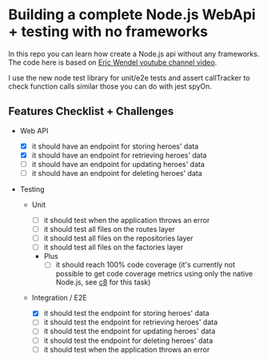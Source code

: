 # Building a complete Node.js WebApi + testing with no frameworks

In this repo you can learn how create a Node.js api without any frameworks. The code here is based on [Eric Wendel youtube channel video](https://youtu.be/xR4D2bp8_S0).

I use the new node test library for unit/e2e tests and assert callTracker to check function calls similar those you can do with jest spyOn.

## Features Checklist + Challenges

- Web API

  - [x] it should have an endpoint for storing heroes' data
  - [x] it should have an endpoint for retrieving heroes' data
  - [ ] it should have an endpoint for updating heroes' data
  - [ ] it should have an endpoint for deleting heroes' data

- Testing

  - Unit

    - [ ] it should test when the application throws an error
    - [ ] it should test all files on the routes layer
    - [ ] it should test all files on the repositories layer
    - [ ] it should test all files on the factories layer
    - Plus
      - [ ] it should reach 100% code coverage (it's currently not possible to get code coverage metrics using only the native Node.js, see [c8](https://www.npmjs.com/package/c8) for this task)

  - Integration / E2E
    - [x] it should test the endpoint for storing heroes' data
    - [ ] it should test the endpoint for retrieving heroes' data
    - [ ] it should test the endpoint for updating heroes' data
    - [ ] it should test the endpoint for deleting heroes' data
    - [ ] it should test when the application throws an error
